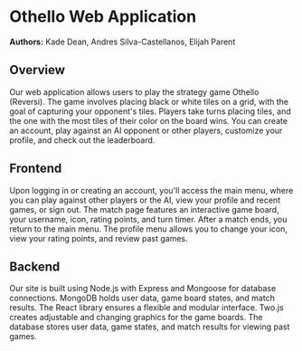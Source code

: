 # Othello Web Application

**Authors:** Kade Dean, Andres Silva-Castellanos, Elijah Parent

## Overview

Our web application allows users to play the strategy game Othello (Reversi). The game involves placing black or white tiles on a grid, with the goal of capturing your opponent's tiles. Players take turns placing tiles, and the one with the most tiles of their color on the board wins. You can create an account, play against an AI opponent or other players, customize your profile, and check out the leaderboard.

## Frontend

Upon logging in or creating an account, you'll access the main menu, where you can play against other players or the AI, view your profile and recent games, or sign out. The match page features an interactive game board, your username, icon, rating points, and turn timer. After a match ends, you return to the main menu. The profile menu allows you to change your icon, view your rating points, and review past games.

## Backend

Our site is built using Node.js with Express and Mongoose for database connections. MongoDB holds user data, game board states, and match results. The React library ensures a flexible and modular interface. Two.js creates adjustable and changing graphics for the game boards. The database stores user data, game states, and match results for viewing past games.
